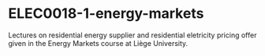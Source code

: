 # ELEC0018-1-energy-markets
Lectures on residential energy supplier and residential eletricity pricing offer given in the Energy Markets course at Liège University.
